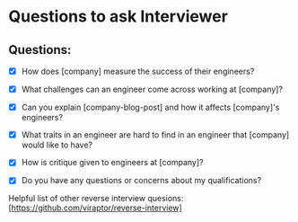 # Questions to ask  Interviewer

## Questions:

- [x] How does [company] measure the success of their engineers?

- [x] What challenges can an engineer come across working at [company]?

- [x] Can you explain [company-blog-post] and how it affects [company]'s engineers?

- [x] What traits in an engineer are hard to find in an engineer that [company] would like to have?

- [x] How is critique given to engineers at [company]?

- [x] Do you have any questions or concerns about my qualifications?

Helpful list of other reverse interview quesions:
[https://github.com/viraptor/reverse-interview]